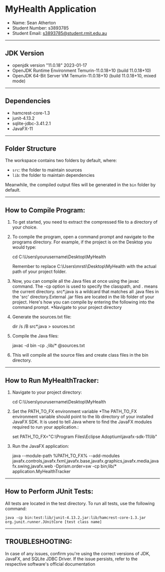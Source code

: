 # MyHealth Application

- Name: Sean Atherton
- Student Number: s3893785
- Student Email: s3893785@student.rmit.edu.au

--------------
## JDK Version

- openjdk version "11.0.18" 2023-01-17
- OpenJDK Runtime Environment Temurin-11.0.18+10 (build 11.0.18+10)
- OpenJDK 64-Bit Server VM Temurin-11.0.18+10 (build 11.0.18+10, mixed mode)

---------------
## Dependencies

- hamcrest-core-1.3
- junit-4.13.2
- sqlite-jdbc-3.41.2.1
- JavaFX-11

-------------------
## Folder Structure

The workspace contains two folders by default, where:

- `src`: the folder to maintain sources
- `lib`: the folder to maintain dependencies

Meanwhile, the compiled output files will be generated in the `bin` folder by default.

--------------------------
## How to Compile Program:

1. To get started, you need to extract the compressed file to a directory of your choice.
2. To compile the program, open a command prompt and navigate to the programs directory. For example, if the project is on the Desktop you would type:

    cd C:\Users\yourusername\Desktop\MyHealth

    Remember to replace C:\Users\mrsti\Desktop\MyHealth with the actual path of your project folder.
4. Now, you can compile all the Java files at once using the javac command. The -cp option is used to specify the classpath, and . means the current directory. src\*.java is a wildcard that matches all .java files in the 'src' directory.External .jar files are located in the lib folder of your project. Here's how you can compile by entering the following into the command prompt. *Navigate to your project directory

5. Generate the sources.txt file:

    dir /s /B src\*.java > sources.txt

6. Compile the Java files:

    javac -d bin -cp .;lib/* @sources.txt

7. This will compile all the source files and create class files in the bin directory.

------------------------------
## How to Run MyHealthTracker:

1. Navigate to your project directory:

   cd C:\Users\yourusername\Desktop\MyHealth

2. Set the PATH_TO_FX environment variable *The PATH_TO_FX environment variable should point to the lib directory of your installed JavaFX SDK. It is used to tell Java where to find the JavaFX modules required to run your application.:

    set PATH_TO_FX="C:\Program Files\Eclipse Adoptium\javafx-sdk-11\lib"

3. Run the JavaFX application:

    java --module-path %PATH_TO_FX% --add-modules javafx.controls,javafx.fxml,javafx.base,javafx.graphics,javafx.media,javafx.swing,javafx.web -Dprism.order=sw -cp bin;lib/* application.MyHealthTracker

------------------------------
## How to Perform JUnit Tests:

All tests are located in the test directory. To run all tests, use the following command:

    java -cp bin:test:lib/junit-4.13.2.jar:lib/hamcrest-core-1.3.jar org.junit.runner.JUnitCore [test class name]
    
----------------
## TROUBLESHOOTING:

In case of any issues, confirm you're using the correct versions of JDK, JavaFX, and SQLite JDBC Driver. If the issue persists, refer to the respective software's official documentation